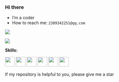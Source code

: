 ### Hi there


- I’m a coder
- How to reach me: `2389342251@qq.com`

<a>
  <img align="center" src="https://github-readme-stats.vercel.app/api?username=omgcx1222&count_private=true&show_icons=true" />
</a>

<span></span>

<a>
  <img align="center" src="https://github-readme-stats.vercel.app/api/top-langs/?username=omgcx1222&layout=compact" />
</a>

<span></span>

**Skills:**

<code><img height="32" src="https://cdn.jsdelivr.net/npm/simple-icons@v7/icons/javascript.svg"></code>
<code><img height="32" src="https://cdn.jsdelivr.net/npm/simple-icons@v7/icons/typescript.svg"></code>
<code><img height="32" src="https://cdn.jsdelivr.net/npm/simple-icons@v7/icons/vuedotjs.svg"></code>
<code><img height="32" src="https://cdn.jsdelivr.net/npm/simple-icons@v7/icons/nodedotjs.svg"></code>
<code><img height="32" src="https://cdn.jsdelivr.net/npm/simple-icons@v7/icons/react.svg"></code>
<code><img height="32" src="https://cdn.jsdelivr.net/npm/simple-icons@v7/icons/koa.svg"></code>

If my repository is helpful to you, please give me a star
